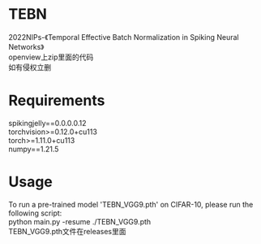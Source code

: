 # TEBN
2022NIPs-《Temporal Effective Batch Normalization in Spiking Neural Networks》  
openview上zip里面的代码  
如有侵权立删
# Requirements
spikingjelly==0.0.0.0.12  
torchvision>=0.12.0+cu113  
torch>=1.11.0+cu113  
numpy==1.21.5  
# Usage
To run a pre-trained model 'TEBN_VGG9.pth' on CIFAR-10, please run the following script:  
python main.py -resume ./TEBN_VGG9.pth  
TEBN_VGG9.pth文件在releases里面
